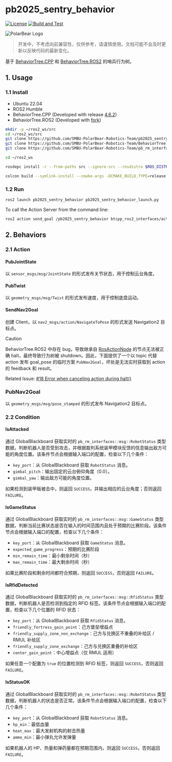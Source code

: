 # pb2025_sentry_behavior

[![License](https://img.shields.io/badge/License-Apache%202.0-blue.svg)](https://opensource.org/licenses/Apache-2.0)
[![Build and Test](https://github.com/SMBU-PolarBear-Robotics-Team/pb2025_sentry_behavior/actions/workflows/ci.yml/badge.svg)](https://github.com/SMBU-PolarBear-Robotics-Team/pb2025_sentry_behavior/actions/workflows/ci.yml)

![PolarBear Logo](https://raw.githubusercontent.com/SMBU-PolarBear-Robotics-Team/.github/main/.docs/image/polarbear_logo_text.png)

> 开发中，不考虑向前兼容性，仅供参考，请谨慎使用。文档可能不会及时更新以反映代码的最新变化。

基于 [BehaviorTree.CPP](https://github.com/BehaviorTree/BehaviorTree.CPP) 和 [BehaviorTree.ROS2](https://github.com/BehaviorTree/BehaviorTree.ROS2) 的哨兵行为树。

## 1. Usage

### 1.1 Install

- Ubuntu 22.04
- ROS2 Humble
- BehaviorTree.CPP (Developed with release [4.6.2](https://github.com/BehaviorTree/BehaviorTree.CPP/releases/tag/4.6.2))
- BehaviorTree.ROS2 (Developed with [fork](https://github.com/SMBU-PolarBear-Robotics-Team/BehaviorTree.ROS2))

```bash
mkdir -p ~/ros2_ws/src
cd ~/ros2_ws/src
git clone https://github.com/SMBU-PolarBear-Robotics-Team/pb2025_sentry_behavior.git
git clone https://github.com/SMBU-PolarBear-Robotics-Team/BehaviorTree.ROS2.git
git clone https://github.com/SMBU-PolarBear-Robotics-Team/pb_rm_interfaces.git -b protocol-v1.7.0

cd ~/ros2_ws
```

```bash
rosdepc install -r --from-paths src --ignore-src --rosdistro $ROS_DISTRO -y
```

```bash
colcon build --symlink-install --cmake-args -DCMAKE_BUILD_TYPE=release
```

### 1.2 Run

```bash
ros2 launch pb2025_sentry_behavior pb2025_sentry_behavior_launch.py
```

To call the Action Server from the command line:

```bash
ros2 action send_goal /pb2025_sentry_behavior btcpp_ros2_interfaces/action/ExecuteTree "{target_tree: test_attacked_feedback}"
```

## 2. Behaviors

### 2.1 Action

#### PubJointState

以 `sensor_msgs/msg/JointState` 的形式发布关节状态，用于控制云台角度。

#### PubTwist

以 `geometry_msgs/msg/Twist` 的形式发布速度，用于控制底盘运动。

#### SendNav2Goal

创建 Client，以 `nav2_msgs/action/NavigateToPose` 的形式发送 Navigation2 目标点。

> [!CAUTION]
> BehaviorTree.ROS2 中存在 bug，导致继承自 [RosActionNode](https://github.com/BehaviorTree/BehaviorTree.ROS2/blob/cc31ea7b97947f1aac6e8c37df6cec379c84a7d9/behaviortree_ros2/include/behaviortree_ros2/bt_action_node.hpp#L80) 的节点无法被正确 halt，最终导致行为树被 shutdown。因此，下面提供了一个以 topic 代替 action 发布 goal_pose 的临时方案 `PubNav2Goal`，坏处是无法实时获取到 action 的 feedback 和 result。
>
> Related Issue:  [#18 Error when canceling action during halt()](https://github.com/BehaviorTree/BehaviorTree.ROS2/issues/18)

### PubNav2Goal

以 `geometry_msgs/msg/pose_stamped` 的形式发布 Navigation2 目标点。

### 2.2 Condition

#### IsAttacked

通过 GlobalBlackboard 获取实时的 `pb_rm_interfaces::msg::RobotStatus` 类型数据，判断机器人是否受到攻击，并根据裁判系统装甲模块反馈的信息输出敌方可能的角度位置。该条件节点会根据输入端口的配置，检查以下几个条件：

- `key_port`：从 GlobalBlackboard 获取 `RobotStatus` 消息。
- `gimbal_pitch`：输出固定的云台俯仰角度（0.0）。
- `gimbal_yaw`：输出敌方可能的角度位置。

如果检测到装甲板被击中，则返回 `SUCCESS`，并输出相应的云台角度；否则返回 `FAILURE`。

#### IsGameStatus

通过 GlobalBlackboard 获取实时的 `pb_rm_interfaces::msg::GameStatus` 类型数据，判断当前比赛状态是否在输入的时间范围内且处于预期的比赛阶段。该条件节点会根据输入端口的配置，检查以下几个条件：

- `key_port`：从 GlobalBlackboard 获取 `GameStatus` 消息。
- `expected_game_progress`：预期的比赛阶段
- `min_remain_time`：最小剩余时间（秒）
- `max_remain_time`：最大剩余时间（秒）

如果比赛阶段和剩余时间都符合预期，则返回 `SUCCESS`，否则返回 `FAILURE`。

#### IsRfidDetected

通过 GlobalBlackboard 获取实时的 `pb_rm_interfaces::msg::RfidStatus` 类型数据，判断机器人是否检测到指定的 RFID 标签。该条件节点会根据输入端口的配置，检查以下几个位置的 RFID 状态：

- `key_port`：从 GlobalBlackboard 获取 `RfidStatus` 消息。
- `friendly_fortress_gain_point`：己方堡垒增益点
- `friendly_supply_zone_non_exchange`：己方与兑换区不重叠的补给区 / RMUL 补给区
- `friendly_supply_zone_exchange`：己方与兑换区重叠的补给区
- `center_gain_point`：中心增益点（仅 RMUL 适用）

如果任意一个配置为 `true` 的位置检测到 RFID 标签，则返回 `SUCCESS`，否则返回 `FAILURE`。

#### IsStatusOK

通过 GlobalBlackboard 获取实时的 `pb_rm_interfaces::msg::RobotStatus` 类型数据，判断机器人的状态是否正常。该条件节点会根据输入端口的配置，检查以下几个条件：

- `key_port`：从 GlobalBlackboard 获取 `RobotStatus` 消息。
- `hp_min`：最低血量
- `heat_max`：最大发射机构的射击热量
- `ammo_min`：最小弹丸允许发弹量

如果机器人的 HP、热量和弹药量都在预期范围内，则返回 `SUCCESS`，否则返回 `FAILURE`。
